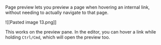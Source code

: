 Page preview lets you preview a page when hovering an internal link, without needing to actually navigate to that page.

![[Pasted image 13.png]]

This works on the preview pane. In the editor, you can hover a link while holding `Ctrl/Cmd`, which will open the preview too.
